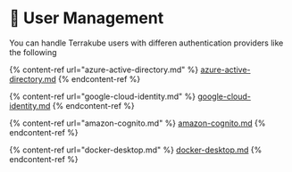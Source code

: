 # 🤵 User Management

You can handle Terrakube users with differen authentication providers like the following

{% content-ref url="azure-active-directory.md" %}
[azure-active-directory.md](azure-active-directory.md)
{% endcontent-ref %}

{% content-ref url="google-cloud-identity.md" %}
[google-cloud-identity.md](google-cloud-identity.md)
{% endcontent-ref %}

{% content-ref url="amazon-cognito.md" %}
[amazon-cognito.md](amazon-cognito.md)
{% endcontent-ref %}

{% content-ref url="docker-desktop.md" %}
[docker-desktop.md](docker-desktop.md)
{% endcontent-ref %}
